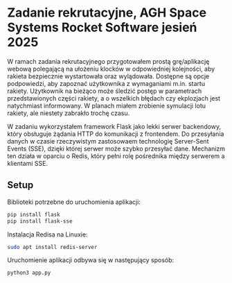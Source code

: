 # Zadanie rekrutacyjne, AGH Space Systems Rocket Software jesień 2025

W ramach zadania rekrutacyjnego przygotowałem prostą grę/aplikację webową polegającą na ułożeniu klocków w odpowiedniej kolejności, aby rakieta bezpiecznie wystartowała oraz wylądowała. Dostępne są opcje podpowiedzi, aby zapoznać użytkownika z wymaganiami m.in. startu rakiety. Użytkownik na bieżąco może śledzić postęp w parametrach przedstawionych części rakiety, a o wszelkich błędach czy ekplozjach jest natychmiast informowany. W planach miałem zrobienie symulacji lotu rakiety, ale niestety zabrakło trochę czasu.

W zadaniu wykorzystałem framework Flask jako lekki serwer backendowy, który obsługuje żądania HTTP do komunikacji z frontendem. Do przesyłania danych w czasie rzeczywistym zastosowaem technologię Server-Sent Events (SSE), dzięki której serwer może szybko przesyłać dane. Mechanizm ten działa w oparciu o Redis, który pełni rolę pośrednika między serwerem a klientami SSE.  

## Setup
Biblioteki potrzebne do uruchomienia aplikacji:
```bash
pip install flask
pip install flask-sse
```
Instalacja Redisa na Linuxie:
```bash
sudo apt install redis-server
```

Uruchomienie aplikacji odbywa się w następujący sposób: 
```bash
python3 app.py
